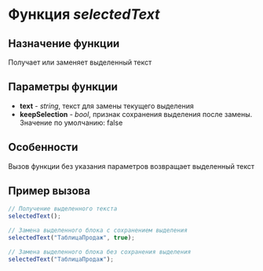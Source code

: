 # Функция *selectedText*
## Назначение функции
Получает или заменяет выделенный текст

## Параметры функции
* **text** - *string*, текст для замены текущего выделения
* **keepSelection** - *bool*, признак сохранения выделения после замены. Значение по умолчанию: false

## Особенности
Вызов функции без указания параметров возвращает выделенный текст

## Пример вызова
```javascript
// Получение выделенного текста
selectedText();

// Замена выделенного блока с сохранением выделения
selectedText("ТаблицаПродаж", true);

// Замена выделенного блока без сохранения выделения
selectedText("ТаблицаПродаж");
```